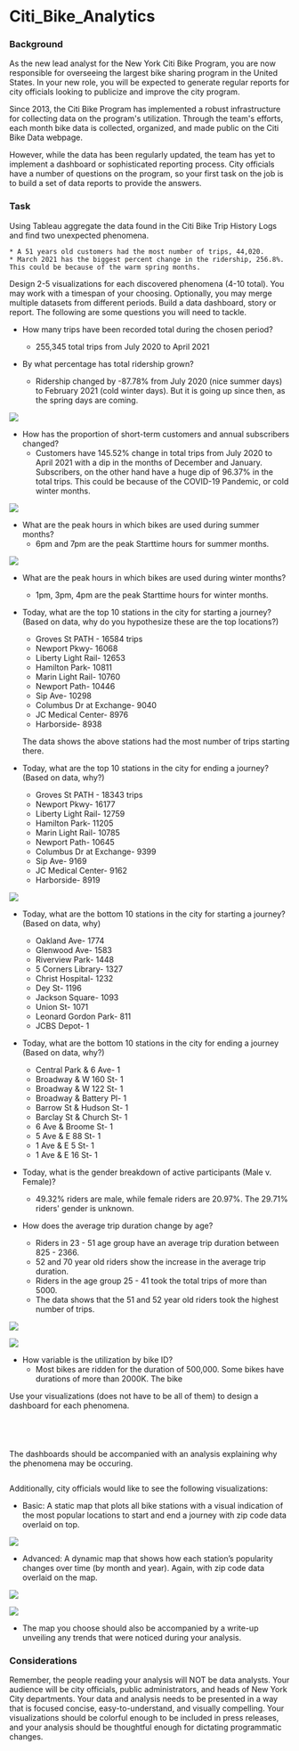 # Citi_Bike_Analytics

### Background

As the new lead analyst for the New York Citi Bike Program, you are now responsible for overseeing the largest bike sharing program in the United States. In your new role, you will be expected to generate regular reports for city officials looking to publicize and improve the city program.

Since 2013, the Citi Bike Program has implemented a robust infrastructure for collecting data on the program's utilization. Through the team's efforts, each month bike data is collected, organized, and made public on the Citi Bike Data webpage.

However, while the data has been regularly updated, the team has yet to implement a dashboard or sophisticated reporting process. City officials have a number of questions on the program, so your first task on the job is to build a set of data reports to provide the answers.

### Task

Using Tableau aggregate the data found in the Citi Bike Trip History Logs and find two unexpected phenomena. 

    * A 51 years old customers had the most number of trips, 44,020.
    * March 2021 has the biggest percent change in the ridership, 256.8%. This could be because of the warm spring months.

Design 2-5 visualizations for each discovered phenomena (4-10 total). You may work with a timespan of your choosing. Optionally, you may merge multiple datasets from different periods. Build a data dashboard, story or report. The following are some questions you will need to tackle.

* How many trips have been recorded total during the chosen period?
    * 255,345 total trips from July 2020 to April 2021

* By what percentage has total ridership grown?
    * Ridership changed by -87.78% from July 2020 (nice summer days) to February 2021 (cold winter days). But it is going up since then, as the spring days are coming.

![](https://github.com/poonam-ux/Tableau_Citi_Bike_Analytics/blob/main/images/Viz_monthly_trips.png)

* How has the proportion of short-term customers and annual subscribers changed?
    * Customers have 145.52% change in total trips from July 2020 to April 2021 with a dip in the months of December and January. Subscribers, on the other hand have a huge dip of 96.37% in the total trips. This could be because of the COVID-19 Pandemic, or cold winter months.

![](https://github.com/poonam-ux/Tableau_Citi_Bike_Analytics/blob/main/images/customers_vs_subscribers.png)

* What are the peak hours in which bikes are used during summer months?
    * 6pm and 7pm are the peak Starttime hours for summer months.

![](https://github.com/poonam-ux/Tableau_Citi_Bike_Analytics/blob/main/images/Analysis2.png)

* What are the peak hours in which bikes are used during winter months?
    * 1pm, 3pm, 4pm are the peak Starttime hours for winter months.

* Today, what are the top 10 stations in the city for starting a journey? (Based on data, why do you hypothesize these are the top locations?)
    * Groves St PATH - 16584 trips
    * Newport Pkwy- 16068
    * Liberty Light Rail- 12653
    * Hamilton Park- 10811
    * Marin Light Rail- 10760
    * Newport Path- 10446
    * Sip Ave- 10298
    * Columbus Dr at Exchange- 9040
    * JC Medical Center- 8976
    * Harborside- 8938

    The data shows the above stations had the most number of trips starting there.

* Today, what are the top 10 stations in the city for ending a journey? (Based on data, why?)
    * Groves St PATH - 18343 trips
    * Newport Pkwy- 16177
    * Liberty Light Rail- 12759
    * Hamilton Park- 11205
    * Marin Light Rail- 10785
    * Newport Path- 10645
    * Columbus Dr at Exchange- 9399
    * Sip Ave- 9169
    * JC Medical Center- 9162
    * Harborside- 8919

![](https://github.com/poonam-ux/Tableau_Citi_Bike_Analytics/blob/main/images/Analysis_top_bottom_stations.png)

* Today, what are the bottom 10 stations in the city for starting a journey? (Based on data, why)
    * Oakland Ave- 1774
    * Glenwood Ave- 1583
    * Riverview Park- 1448
    * 5 Corners Library- 1327
    * Christ Hospital- 1232
    * Dey St- 1196
    * Jackson Square- 1093
    * Union St- 1071
    * Leonard Gordon Park- 811
    * JCBS Depot- 1

* Today, what are the bottom 10 stations in the city for ending a journey (Based on data, why?)
    * Central Park & 6 Ave- 1
    * Broadway & W 160 St- 1
    * Broadway & W 122 St- 1
    * Broadway & Battery Pl- 1
    * Barrow St & Hudson St- 1
    * Barclay St & Church St- 1
    * 6 Ave & Broome St- 1
    * 5 Ave & E 88 St- 1
    * 1 Ave & E 5 St- 1
    * 1 Ave & E 16 St- 1

* Today, what is the gender breakdown of active participants (Male v. Female)?
    * 49.32%  riders are male, while female riders are 20.97%. The 29.71% riders' gender is unknown.

* How does the average trip duration change by age?
    * Riders in 23 - 51 age group have an average trip duration between 825 - 2366.
    * 52 and 70 year old riders show the increase in the average trip duration.
    * Riders in the age group 25 - 41 took the total trips of more than 5000.
    * The data shows that the 51 and 52 year old riders took the highest number of trips.

![](https://github.com/poonam-ux/Tableau_Citi_Bike_Analytics/blob/main/images/Analysis3.png)

![](https://github.com/poonam-ux/Tableau_Citi_Bike_Analytics/blob/main/images/Viz_age.png)

* How variable is the utilization by bike ID?
    * Most bikes are ridden for the duration of 500,000. Some bikes have durations of more than 2000K. The bike 

Use your visualizations (does not have to be all of them) to design a dashboard for each phenomena.

![]()

![]()

![]()

![]()

The dashboards should be accompanied with an analysis explaining why the phenomena may be occuring.

![]()

Additionally, city officials would like to see the following visualizations:

* Basic: A static map that plots all bike stations with a visual indication of the most popular locations to start and end a journey with zip code data overlaid on top.

![](https://github.com/poonam-ux/Tableau_Citi_Bike_Analytics/blob/main/images/Analysis_map.png)

* Advanced: A dynamic map that shows how each station’s popularity changes over time (by month and year). Again, with zip code data overlaid on the map.

![](https://github.com/poonam-ux/Tableau_Citi_Bike_Analytics/blob/main/images/viz_map_popular_station_start.png)

![](https://github.com/poonam-ux/Tableau_Citi_Bike_Analytics/blob/main/images/viz_map_popular_station_end.png)

* The map you choose should also be accompanied by a write-up unveiling any trends that were noticed during your analysis.

### Considerations

Remember, the people reading your analysis will NOT be data analysts. Your audience will be city officials, public administrators, and heads of New York City departments. Your data and analysis needs to be presented in a way that is focused concise, easy-to-understand, and visually compelling. Your visualizations should be colorful enough to be included in press releases, and your analysis should be thoughtful enough for dictating programmatic changes.
